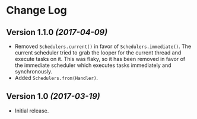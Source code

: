 Change Log
==========

Version 1.1.0 *(2017-04-09)*
----------------------------
- Removed `Schedulers.current()` in favor of `Schedulers.immediate()`. The current scheduler tried to grab the looper for the current thread and execute tasks on it. This was flaky, so it has been removed in favor of the immediate scheduler which executes tasks immediately and synchronously.
- Added `Schedulers.from(Handler)`.

Version 1.0   *(2017-03-19)*
----------------------------
- Initial release.